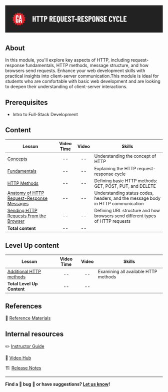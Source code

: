 # ![HTTP Request-Response Cycle](./assets/hero.png)

## About

 In this module, you'll explore key aspects of HTTP, including request-response fundamentals, HTTP methods, message structure, and how browsers send requests. Enhance your web development skills with practical insights into client-server communication.This module is ideal for students who are comfortable with basic web development and are looking to deepen their understanding of client-server interactions. 

## Prerequisites

- Intro to Full-Stack Development

## Content

| Lesson                                           | Video Time | Video | Skills        |
|--------------------------------------------------|:----------:|:-----:|---------------|
| [Concepts](./concepts/README.md)                 | --         | --    | Understanding the concept of HTTP |
| [Fundamentals](./fundamentals/README.md)         | --         | --    | Explaining the HTTP request-response cycle |
| [HTTP Methods](./http-methods/README.md)         | --         | --    | Defining basic HTTP methods: GET, POST, PUT, and DELETE |
| [Anatomy of HTTP Request-Response Messages](./anatomy-of-http-request-response-messages/README.md) | -- | -- | Understanding status codes, headers, and the message body in HTTP communication |
| [Sending HTTP Requests From the Browser](./sending-http-requests-from-the-browser/README.md) | -- | -- | Defining URL structure and how browsers send different types of HTTP requests |
| **Total content**                                | --         | --    |            |


## Level Up content

| Lesson                                                      | Video Time | Video | Skills        |
|-------------------------------------------------------------|:----------:|:-----:|---------------|
| [Additional HTTP methods](./level-up/additional-http-methods.md) | --         | --    | Examining all available HTTP methods |
| **Total Level Up Content**                                  | --         | --    |            |


## References

📖 [Reference Materials](./references/README.md)

## Internal resources

✏️ [Instructor Guide](./internal-resources/instructor-guide.md)

🎥 [Video Hub](./internal-resources/video-hub/README.md)

🏗️ [Release Notes](./internal-resources/release-notes.md)

---

**Find a 👾 bug 👾 or have suggestions? [Let us know](https://git.generalassemb.ly/modular-curriculum-all-courses/universal-resources-internal/blob/main/module-feedback.md)!**
